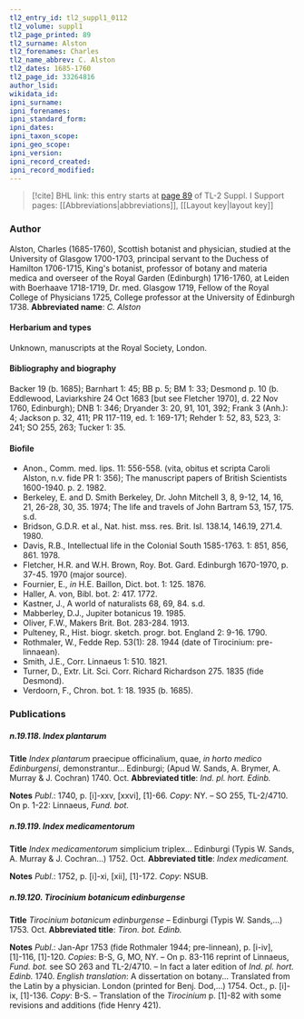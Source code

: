 ```yaml
---
tl2_entry_id: tl2_suppl1_0112
tl2_volume: suppl1
tl2_page_printed: 89
tl2_surname: Alston
tl2_forenames: Charles
tl2_name_abbrev: C. Alston
tl2_dates: 1685-1760
tl2_page_id: 33264816
author_lsid: 
wikidata_id: 
ipni_surname: 
ipni_forenames: 
ipni_standard_form: 
ipni_dates: 
ipni_taxon_scope: 
ipni_geo_scope: 
ipni_version: 
ipni_record_created: 
ipni_record_modified:
---
```


> [!cite] BHL link: this entry starts at [page 89](https://www.biodiversitylibrary.org/page/33264816) of TL-2 Suppl. I
> Support pages: [[Abbreviations|abbreviations]], [[Layout key|layout key]]

### Author

Alston, Charles (1685-1760), Scottish botanist and physician, studied at the University of Glasgow 1700-1703, principal servant to the Duchess of Hamilton 1706-1715, King's botanist, professor of botany and materia medica and overseer of the Royal Garden (Edinburgh) 1716-1760, at Leiden with Boerhaave 1718-1719, Dr. med. Glasgow 1719, Fellow of the Royal College of Physicians 1725, College professor at the University of Edinburgh 1738. 
**Abbreviated name**: *C. Alston*

#### Herbarium and types

Unknown, manuscripts at the Royal Society, London.

#### Bibliography and biography

Backer 19 (b. 1685); Barnhart 1: 45; BB p. 5; BM 1: 33; Desmond p. 10 (b. Eddlewood, Laviarkshire 24 Oct 1683 \[but see Fletcher 1970\], d. 22 Nov 1760, Edinburgh); DNB 1: 346; Dryander 3: 20, 91, 101, 392; Frank 3 (Anh.): 4; Jackson p. 32, 411; PR 117-119, ed. 1: 169-171; Rehder 1: 52, 83, 523, 3: 241; SO 255, 263; Tucker 1: 35.

#### Biofile

- Anon., Comm. med. lips. 11: 556-558. (vita, obitus et scripta Caroli Alston, n.v. fide PR 1: 356); The manuscript papers of British Scientists 1600-1940. p. 2. 1982.
- Berkeley, E. and D. Smith Berkeley, Dr. John Mitchell 3, 8, 9-12, 14, 16, 21, 26-28, 30, 35. 1974; The life and travels of John Bartram 53, 157, 175. s.d.
- Bridson, G.D.R. et al., Nat. hist. mss. res. Brit. Isl. 138.14, 146.19, 271.4. 1980.
- Davis, R.B., Intellectual life in the Colonial South 1585-1763. 1: 851, 856, 861. 1978.
- Fletcher, H.R. and W.H. Brown, Roy. Bot. Gard. Edinburgh 1670-1970, p. 37-45. 1970 (major source).
- Fournier, E., *in* H.E. Baillon, Dict. bot. 1: 125. 1876.
- Haller, A. von, Bibl. bot. 2: 417. 1772.
- Kastner, J., A world of naturalists 68, 69, 84. s.d.
- Mabberley, D.J., Jupiter botanicus 19. 1985.
- Oliver, F.W., Makers Brit. Bot. 283-284. 1913.
- Pulteney, R., Hist. biogr. sketch. progr. bot. England 2: 9-16. 1790.
- Rothmaler, W., Fedde Rep. 53(1): 28. 1944 (date of Tirocinium: pre-linnaean).
- Smith, J.E., Corr. Linnaeus 1: 510. 1821.
- Turner, D., Extr. Lit. Sci. Corr. Richard Richardson 275. 1835 (fide Desmond).
- Verdoorn, F., Chron. bot. 1: 18. 1935 (b. 1685).

### Publications

##### n.19.118. Index plantarum

**Title**
*Index plantarum* praecipue officinalium, quae, *in horto medico Edinburgensi*, demonstrantur... Edinburgi; (Apud W. Sands, A. Brymer, A. Murray & J. Cochran) 1740. Oct.
**Abbreviated title**: *Ind. pl. hort. Edinb.*

**Notes**
*Publ*.: 1740, p. \[i\]-xxv, \[xxvi\], \[1\]-66. *Copy*: NY. – SO 255, TL-2/4710. On p. 1-22: Linnaeus, *Fund. bot.*

##### n.19.119. Index medicamentorum

**Title**
*Index medicamentorum* simplicium triplex... Edinburgi (Typis W. Sands, A. Murray & J. Cochran...) 1752. Oct.
**Abbreviated title**: *Index medicament.*

**Notes**
*Publ*.: 1752, p. \[i\]-xi, \[xii\], \[1\]-172. *Copy*: NSUB.

##### n.19.120. Tirocinium botanicum edinburgense

**Title**
*Tirocinium botanicum edinburgense* – Edinburgi (Typis W. Sands,...) 1753. Oct.
**Abbreviated title**: *Tiron. bot. Edinb.*

**Notes**
*Publ*.: Jan-Apr 1753 (fide Rothmaler 1944; pre-linnean), p. \[i-iv\], \[1\]-116, \[1\]-120. *Copies*: B-S, G, MO, NY. – On p. 83-116 reprint of Linnaeus, *Fund. bot.* see SO 263 and TL-2/4710. – In fact a later edition of *Ind. pl. hort. Edinb.* 1740.
*English translation*: A dissertation on botany... Translated from the Latin by a physician. London (printed for Benj. Dod,...) 1754. Oct., p. \[i\]-ix, \[1\]-136. *Copy*: B-S. – Translation of the *Tirocinium* p. \[1\]-82 with some revisions and additions (fide Henry 421).


